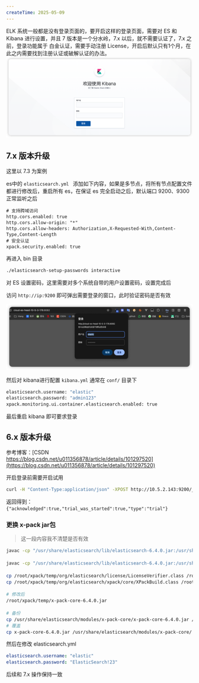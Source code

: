 ```yaml
---
createTime: 2025-05-09
---
```

ELK 系统一般都是没有登录页面的，要开启这样的登录页面，需要对 ES 和 Kibana 进行设置，并且 7 版本是一个分水岭，7.x 以后，就不需要认证了，7.x 之前，登录功能属于 白金认证，需要手动注册 License，开启后默认只有1个月，在此之内需要找到注册认证或破解认证的办法。
![](images/Pasted%20image%2020250509110815.png)



## 7.x 版本升级

这里以 7.3 为案例

es中的 `elasticsearch.yml ` 添加如下内容，如果是多节点，将所有节点配置文件都进行修改后，重启所有 es，在保证 es 完全启动之后，默认端口 9200、9300 正常监听之后

```
# 支持跨域访问  
http.cors.enabled: true  
http.cors.allow-origin: "*"  
http.cors.allow-headers: Authorization,X-Requested-With,Content-Type,Content-Length  
# 安全认证  
xpack.security.enabled: true
```

再进入 bin 目录

```sh
./elasticsearch-setup-passwords interactive
```

对 ES 设置密码，这里需要对多个系统自带的用户设置密码，设置完成后

访问 `http://ip:9200` 即可弹出需要登录的窗口，此时验证密码是否有效

![](images/Pasted%20image%2020250509111246.png)

然后对 kibana进行配置 `kibana.yml` 通常在 `conf/` 目录下

```sh
elasticsearch.username: "elastic"  
elasticsearch.password: "admin123"  
xpack.monitoring.ui.container.elasticsearch.enabled: true
```

最后重启 kibana 即可要求登录


## 6.x 版本升级

参考博客：[CSDN https://blog.csdn.net/u011356878/article/details/101297520](https://blog.csdn.net/u011356878/article/details/101297520)

开启登录前需要开启试用
```sh
curl -H "Content-Type:application/json" -XPOST http://10.5.2.143:9200/_xpack/license/start_trial?acknowledge=true
```

返回得到：`{"acknowledged":true,"trial_was_started":true,"type":"trial"}`



### 更换 x-pack jar包

> 这一段内容我不清楚是否有效

```sh
javac -cp "/usr/share/elasticsearch/lib/elasticsearch-6.4.0.jar:/usr/share/elasticsearch/lib/lucene-core-7.4.0.jar:/usr/share/elasticsearch/modules/x-pack-core/x-pack-core-6.4.0.jar" /root/xpack/LicenseVerifier.java

javac -cp "/usr/share/elasticsearch/lib/elasticsearch-6.4.0.jar:/usr/share/elasticsearch/lib/lucene-core-7.4.0.jar:/usr/share/elasticsearch/modules/x-pack-core/x-pack-core-6.4.0.jar:/usr/share/elasticsearch/lib/elasticsearch-core-6.4.0.jar" /root/xpack/XPackBuild.java

cp /root/xpack/temp/org/elasticsearch/license/LicenseVerifier.class /root/xpack/LicenseVerifier.class
cp /root/xpack/temp/org/elasticsearch/xpack/core/XPackBuild.class /root/xpack/XPackBuild.class

# 修改后
/root/xpack/temp/x-pack-core-6.4.0.jar

# 备份
cp /usr/share/elasticsearch/modules/x-pack-core/x-pack-core-6.4.0.jar /data/back/x-pack-core-6.4.0.jar
# 覆盖
cp x-pack-core-6.4.0.jar /usr/share/elasticsearch/modules/x-pack-core/
```


然后在修改 elasticsearch.yml 

```yml
elasticsearch.username: "elastic"
elasticsearch.password: "ElasticSearch!23"
```

后续和 7.x 操作保持一致